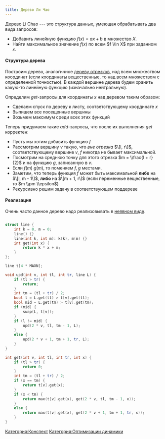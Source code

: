 ```yaml
---
title: Дерево Ли Чао
---
```


Дерево Li Chao --- это структура данных, умеющая обрабатывать два вида
запросов:

  - Добавить линейную функцию $f(x) = ax + b$ в множество $X$.
  - Найти максимальное значение $f(x)$ по всем $f \\in X$ при заданном
    $x$.

#### Структура дерева

Построим дерево, аналогичное [дереву
отрезков](дерево_отрезков "wikilink"), над всем
множеством координат (если координаты вещественные, то над всем
множеством с определенной точностью). В каждой вершине дерева
будем хранить какую-то линейную функцию (изначально нейтральную).

Определим $get$-запросы для координаты $x$ над деревом таким образом:

  - Сделаем спуск по дереву к листу, соответствующему координате $x$
  - Выпишем все посещенные вершины
  - Возьмем максимум среди всех этих функций

Теперь придумаем такие $add$-запросы, что после их выполнения $get$
корректен:

  - Пусть мы хотим добавить функцию $f$
  - Рассмотрим вершину $v$ такую, что <i>вне отрезка</i> $\[l, r\]$,
    соответствующему вершине $v$, $f$ никогда не бывает
    максимальной.
  - Посмотрим на среднюю точку для этого отрезка $m = \\frac{l + r}{2}$
    и на функцию $g$, записанную в $v$.
  - Если $f(m) \> g(m)$, то поменяем $f, g$ местами.
  - Заметим, что теперь функция $f$ может быть максимальной <b>либо</b>
    на $\[l, m - 1\]$, <b>либо</b> на $\[m + 1, r\]$ (если переменные
    вещественные, то $m \\pm \\epsilon$)
  - Рекурсивно решим задачу в соответствующем поддереве

#### Реализация

Очень часто данное дерево надо реализовывать в [неявном
виде](динамические_структуры_данных "wikilink").

``` c++ numberLines

struct line {
    int k = 0, m = 0;
    line() {}
    line(int k, int m): k(k), m(m) {}
    int get(int x) {
        return k * x + m;
    }
};

line t[4 * MAXN];

void upd(int v, int tl, int tr, line L) {
    if (tl > tr) {
        return;
    }
    int tm = (tl + tr) / 2;
    bool l = L.get(tl) > t[v].get(tl);
    bool mid = L.get(tm) > t[v].get(tm);
    if (mid) {
        swap(L, t[v]);
    }
    if (l != mid) {
        upd(2 * v, tl, tm - 1, L);
    }
    else {
        upd(2 * v + 1, tm + 1, tr, L);
    }
}

int get(int v, int tl, int tr, int x) {
    if (tl > tr) {
        return 0;
    }
    int tm = (tl + tr) / 2;
    if (x == tm) {
        return t[v].get(x);
    }
    if (x < tm) {
        return max(t[v].get(x), get(2 * v, tl, tm - 1, x));
    }
    else {
        return max(t[v].get(x), get(2 * v + 1, tm + 1, tr, x));
    }
}
```

[Категория:Конспект](Категория:Конспект "wikilink")
[Категория:Оптимизации
динамики](Категория:Оптимизации_динамики "wikilink")